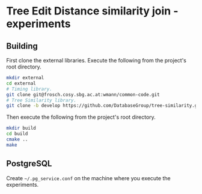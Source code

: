 # Tree Edit Distance similarity join - experiments

## Building

First clone the external libraries. Execute the following from the project's root directory.
```bash
mkdir external
cd external
# Timing library.
git clone git@frosch.cosy.sbg.ac.at:wmann/common-code.git
# Tree Similarity library.
git clone -b develop https://github.com/DatabaseGroup/tree-similarity.git
```

Then execute the following from the project's root directory.
```bash
mkdir build
cd build
cmake ..
make
```
## PostgreSQL

Create ``~/.pg_service.conf`` on the machine where you execute the experiments.
